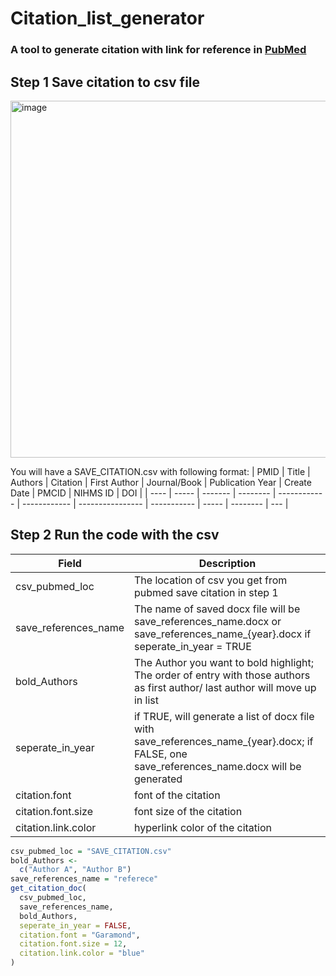 # Citation_list_generator
### A tool to generate citation with link for reference in [PubMed](https://pubmed.ncbi.nlm.nih.gov/)


## Step 1   Save citation to csv file
<img width="571" alt="image" src="https://user-images.githubusercontent.com/36686065/219443875-f7a63a0e-c450-4b64-9c04-110d6262ef7b.png">

You will have a SAVE_CITATION.csv with following format:
| PMID | Title | Authors | Citation | First Author | Journal/Book | Publication Year | Create Date | PMCID | NIHMS ID | DOI |
| ---- | ----- | ------- | -------- | ------------ | ------------ | ---------------- | ----------- | ----- | -------- | --- |

## Step 2   Run the code with the csv
| Field      | Description |
| ----------- | ----------- |
| csv_pubmed_loc      | The location of csv you get from pubmed save citation in step 1 |
| save_references_name   | The name of saved docx file will be save_references_name.docx or save_references_name_{year}.docx if  seperate_in_year = TRUE |
| bold_Authors   | The Author you want to bold highlight; The order of entry with those authors as first author/ last author will move up in list |
| seperate_in_year  | if TRUE, will generate a list of docx file with save_references_name_{year}.docx; if FALSE, one save_references_name.docx will be generated |
| citation.font  | font of the citation |
| citation.font.size  | font size of the citation |
| citation.link.color  | hyperlink color of the citation |


```r
csv_pubmed_loc = "SAVE_CITATION.csv"
bold_Authors <-
  c("Author A", "Author B")
save_references_name = "referece"
get_citation_doc(
  csv_pubmed_loc,
  save_references_name,
  bold_Authors,
  seperate_in_year = FALSE,
  citation.font = "Garamond",
  citation.font.size = 12,
  citation.link.color = "blue"
)

```
